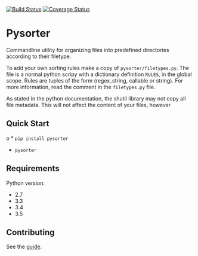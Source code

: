 [![Build Status](https://travis-ci.org/chriscz/pysorter.svg?branch=master)](https://travis-ci.org/chriscz/pysorter)
[![Coverage Status](https://coveralls.io/repos/github/chriscz/pysorter/badge.svg?branch=master)](https://coveralls.io/github/chriscz/pysorter?branch=master)

Pysorter
========
Commandline utility for organizing files into predefined directories according to their filetype.

To add your own sorting rules make a copy of  `pysorter/filetypes.py`.
The file is a normal python scripy with a dictionary definition `RULES`,
in the global scope. Rules are tuples of the form (regex_string, callable or string).
For more information, read the comment in the `filetypes.py` file.

As stated in the python documentation, the shutil library may not copy all file metadata.
This will not affect the content of your files, however

## Quick Start
 o * `pip install pysorter`
  * `pysorter`

## Requirements
Python version:
 * 2.7
 * 3.3
 * 3.4
 * 3.5


## Contributing
See the [guide](CONTRIBUTING.md).


